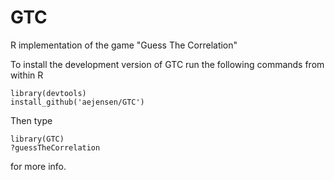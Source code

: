 # GTC
R implementation of the game "Guess The Correlation"

To install the development version of GTC run the following commands
from within R
```{r}
library(devtools)
install_github('aejensen/GTC')
```

Then type
```{r}
library(GTC)
?guessTheCorrelation
```
for more info.